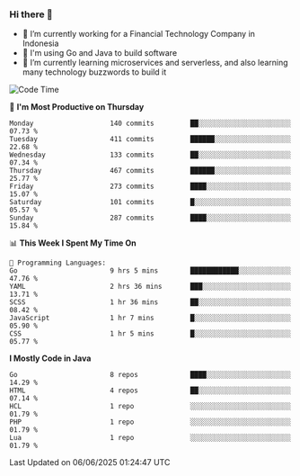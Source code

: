 ### Hi there 👋

<!--
**mazzama/mazzama** is a ✨ _special_ ✨ repository because its `README.md` (this file) appears on your GitHub profile.

Here are some ideas to get you started:

- 🔭 I’m currently working on ...
- 🌱 I’m currently learning ...
- 👯 I’m looking to collaborate on ...
- 🤔 I’m looking for help with ...
- 💬 Ask me about ...
- 📫 How to reach me: ...
- 😄 Pronouns: ...
- ⚡ Fun fact: ...
-->

- 🔭 I’m currently working for a Financial Technology Company in Indonesia
- :gun: I'm using Go and Java to build software
- 🌱 I’m currently learning microservices and serverless, and also learning many technology buzzwords to build it

<!--START_SECTION:waka-->
![Code Time](http://img.shields.io/badge/Code%20Time-3%2C983%20hrs%2054%20mins-blue)

📅 **I'm Most Productive on Thursday** 

```text
Monday                   140 commits         ██░░░░░░░░░░░░░░░░░░░░░░░   07.73 % 
Tuesday                  411 commits         ██████░░░░░░░░░░░░░░░░░░░   22.68 % 
Wednesday                133 commits         ██░░░░░░░░░░░░░░░░░░░░░░░   07.34 % 
Thursday                 467 commits         ██████░░░░░░░░░░░░░░░░░░░   25.77 % 
Friday                   273 commits         ████░░░░░░░░░░░░░░░░░░░░░   15.07 % 
Saturday                 101 commits         █░░░░░░░░░░░░░░░░░░░░░░░░   05.57 % 
Sunday                   287 commits         ████░░░░░░░░░░░░░░░░░░░░░   15.84 % 
```


📊 **This Week I Spent My Time On** 

```text
💬 Programming Languages: 
Go                       9 hrs 5 mins        ████████████░░░░░░░░░░░░░   47.76 % 
YAML                     2 hrs 36 mins       ███░░░░░░░░░░░░░░░░░░░░░░   13.71 % 
SCSS                     1 hr 36 mins        ██░░░░░░░░░░░░░░░░░░░░░░░   08.42 % 
JavaScript               1 hr 7 mins         █░░░░░░░░░░░░░░░░░░░░░░░░   05.90 % 
CSS                      1 hr 5 mins         █░░░░░░░░░░░░░░░░░░░░░░░░   05.77 % 
```

**I Mostly Code in Java** 

```text
Go                       8 repos             ████░░░░░░░░░░░░░░░░░░░░░   14.29 % 
HTML                     4 repos             ██░░░░░░░░░░░░░░░░░░░░░░░   07.14 % 
HCL                      1 repo              ░░░░░░░░░░░░░░░░░░░░░░░░░   01.79 % 
PHP                      1 repo              ░░░░░░░░░░░░░░░░░░░░░░░░░   01.79 % 
Lua                      1 repo              ░░░░░░░░░░░░░░░░░░░░░░░░░   01.79 % 
```




 Last Updated on 06/06/2025 01:24:47 UTC
<!--END_SECTION:waka-->
